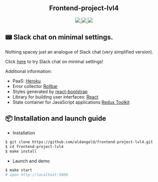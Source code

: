 <h2 align="center"> Frontend-project-lvl4 </h2>

<div align="center">
	<a href="https://github.com/aldangold/frontend-project-lvl4/actions">
		<img src="https://github.com/aldangold/frontend-project-lvl4/workflows/hexlet-check/badge.svg" />
	</a>
    <a href="https://github.com/aldangold/frontend-project-lvl4/actions">
		<img src="https://github.com/aldangold/frontend-project-lvl4/workflows/linter-check/badge.svg" />
	</a>
    <a href="https://codeclimate.com/github/aldangold/frontend-project-lvl4/maintainability">
        <img src="https://api.codeclimate.com/v1/badges/c0ace3f13224833f7199/maintainability" />
    </a>
</div>

## :pager: Slack chat on minimal settings.
Nothing spacey just an analogue of Slack chat (very simplified version).

Click [here](https://frontend-chat-ru.herokuapp.com/) to try Slack chat on minimal settings!

Additional information:
* PaaS: [Heroku](https://heroku.com)
* Error collector [Rollbar](https://rollbar.com)
* Styles generated by [react-bootstrap](https://react-bootstrap.github.io/)
* Library for building user interfaces: [React](https://reactjs.org) 
* State container for JavaScript applications [Redux Toolkit](https://redux-toolkit.js.org/)

## :package: Installation and launch guide
* Installation
```sh
$ git clone https://github.com/aldangold/frontend-project-lvl4.git
$ cd frontend-project-lvl4
$ make install
```

* Launch and demo
```sh
$ make start
# open http://localhost:5000
```
